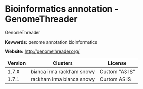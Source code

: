 # Bioinformatics annotation - GenomeThreader

GenomeThreader

**Keywords:** genome annotation bioinformatics

**Website:** <http://genomethreader.org/>

| Version | Clusters | License |
| ------- | -------- | ------- |
| 1.7.0 | bianca irma rackham snowy | Custom "AS IS" |
| 1.7.1 | rackham irma bianca snowy | Custom AS IS |
